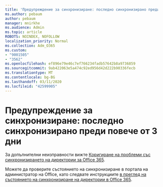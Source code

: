 ```yaml
---
title: 'Предупреждение за синхронизиране: последно синхронизирано преди повече от 3 дни'
ms.author: pebaum
author: pebaum
manager: mnirkhe
ms.audience: Admin
ms.topic: article
ROBOTS: NOINDEX, NOFOLLOW
localization_priority: Normal
ms.collection: Adm_O365
ms.custom:
- "9001505"
- "3562"
ms.openlocfilehash: ef896e79e46c7ef766234fadb57642b8a9736859
ms.sourcegitcommit: 9ab422063e5a474c92ed956d42d222b90336fecb
ms.translationtype: MT
ms.contentlocale: bg-BG
ms.lasthandoff: 03/11/2020
ms.locfileid: "42599905"
---
```

# <a name="sync-warning-last-synced-more-than-3-days-ago"></a>Предупреждение за синхронизиране: последно синхронизирано преди повече от 3 дни

За допълнителни неизправности вижте [Коригиране на проблеми със синхронизирането на директории за Office 365](https://docs.microsoft.com/office365/enterprise/fix-problems-with-directory-synchronization).

Можете да проверите състоянието на синхронизиране в портала на администратор на Office, като следвате инструкциите [в преглед на състоянието на синхронизиране на директории в Office 365](https://docs.microsoft.com/office365/enterprise/view-directory-synchronization-status).


